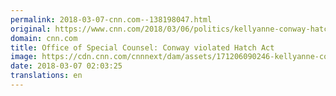 ```yaml
---
permalink: 2018-03-07-cnn.com--138198047.html
original: https://www.cnn.com/2018/03/06/politics/kellyanne-conway-hatch-act/index.html
domain: cnn.com
title: Office of Special Counsel: Conway violated Hatch Act
image: https://cdn.cnn.com/cnnnext/dam/assets/171206090246-kellyanne-conway-talks-roy-moore-super-tease.jpg
date: 2018-03-07 02:03:25
translations: en
---
```


